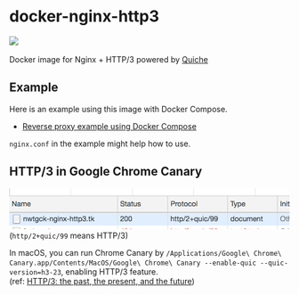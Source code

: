 # docker-nginx-http3
[![](https://images.microbadger.com/badges/image/nwtgck/nginx-http3.svg)](https://microbadger.com/images/nwtgck/nginx-http3 "Get your own image badge on microbadger.com")

Docker image for Nginx + HTTP/3 powered by [Quiche](https://github.com/cloudflare/quiche)

## Example
Here is an example using this image with Docker Compose.
- [Reverse proxy example using Docker Compose](https://github.com/nwtgck/ghost-nginx-http3-docker-compose)  

`nginx.conf` in the example might help how to use.

## HTTP/3 in Google Chrome Canary

![HTTP/3 in Google Chrome](doc_assets/http3.png)
(`http/2+quic/99` means HTTP/3)  

In macOS, you can run Chrome Canary
 by `/Applications/Google\ Chrome\ Canary.app/Contents/MacOS/Google\ Chrome\ Canary --enable-quic --quic-version=h3-23`, enabling HTTP/3 feature.  
(ref: [HTTP/3: the past, the present, and the future](https://blog.cloudflare.com/http3-the-past-present-and-future/))
